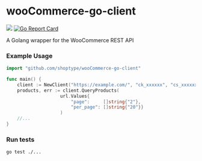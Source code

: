 # wooCommerce-go-client

![](https://github.com/shoptype/wooCommerce-connector/workflows/Test/badge.svg)
[![Go Report Card](https://goreportcard.com/badge/github.com/shoptype/wooCommerce-go-client)](https://goreportcard.com/report/github.com/shoptype/wooCommerce-go-client)


A Golang wrapper for the WooCommerce REST API

### Example Usage
```go
import "github.com/shoptype/wooCommerce-go-client"

func main() {
    client := NewClient("https://example.com/", "ck_xxxxxx", "cs_xxxxxx")
    products, err := client.QueryProducts(
                    url.Values{
                        "page":     []string{"2"},
                        "per_page": []string{"20"}}
                    )
    //...
}
```

### Run tests
```bash
go test ./...
```
